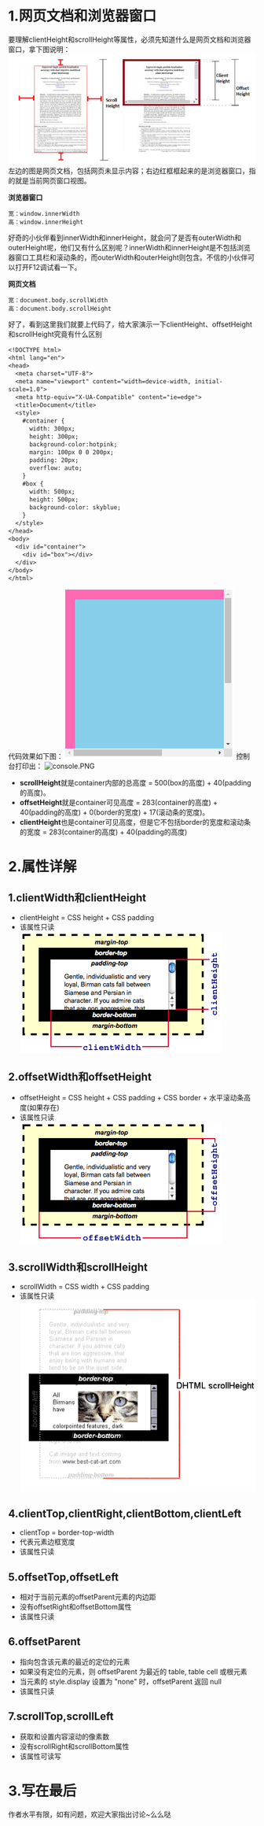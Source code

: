 # 1.网页文档和浏览器窗口
要理解clientHeight和scrollHeight等属性，必须先知道什么是网页文档和浏览器窗口，拿下图说明：
![ ](../images/1.png)
左边的图是网页文档，包括网页未显示内容；右边红框框起来的是浏览器窗口，指的就是当前网页窗口视图。

**浏览器窗口**

``` 
宽：window.innerWidth
高：window.innerHeight
```
好奇的小伙伴看到innerWidth和innerHeight，就会问了是否有outerWidth和outerHeight呢，他们又有什么区别呢？innerWidth和innerHeight是不包括浏览器窗口工具栏和滚动条的，而outerWidth和outerHeight则包含。不信的小伙伴可以打开F12调试看一下。

**网页文档**

```
宽：document.body.scrollWidth
高：document.body.scrollHeight
```
好了，看到这里我们就要上代码了，给大家演示一下clientHeight、offsetHeight和scrollHeight究竟有什么区别

```
<!DOCTYPE html>
<html lang="en">
<head>
  <meta charset="UTF-8">
  <meta name="viewport" content="width=device-width, initial-scale=1.0">
  <meta http-equiv="X-UA-Compatible" content="ie=edge">
  <title>Document</title>
  <style>
    #container {
      width: 300px;
      height: 300px;
      background-color:hotpink;
      margin: 100px 0 0 200px;
      padding: 20px;
      overflow: auto;
    }
    #box {
      width: 500px;
      height: 500px;
      background-color: skyblue;
    }
  </style>
</head>
<body>
  <div id="container">
    <div id="box"></div>
  </div>
</body>
</html>
```
代码效果如下图：
![ ](../images/2.png)
控制台打印出：
![console.PNG](https://upload-images.jianshu.io/upload_images/17488635-9b350e81a6cdb4f8.PNG?imageMogr2/auto-orient/strip%7CimageView2/2/w/1240)

- **scrollHeight**就是container内部的总高度 = 500(box的高度) + 40(padding的高度)。
- **offsetHeight**就是container可见高度 = 283(container的高度) + 40(padding的高度) + 0(border的宽度) + 17(滚动条的宽度)。
- **clientHeight**也是container可见高度，但是它不包括border的宽度和滚动条的宽度 = 283(container的高度) + 40(padding的高度)


# 2.属性详解
## 1.clientWidth和clientHeight
- clientHeight = CSS height + CSS padding
- 该属性只读
![ ](..\images\3.png)



## 2.offsetWidth和offsetHeight
- offsetHeight = CSS height + CSS padding + CSS border + 水平滚动条高度(如果存在)
- 该属性只读
![ ](..\images\4.png)


## 3.scrollWidth和scrollHeight
- scrollWidth = CSS width + CSS padding
- 该属性只读
![ ](..\images\5.png)

## 4.clientTop,clientRight,clientBottom,clientLeft
- clientTop = border-top-width
- 代表元素边框宽度
- 该属性只读

## 5.offsetTop,offsetLeft
- 相对于当前元素的offsetParent元素的内边距
- 没有offsetRight和offsetBottom属性
- 该属性只读

## 6.offsetParent
- 指向包含该元素的最近的定位的元素
- 如果没有定位的元素，则 offsetParent 为最近的 table, table cell 或根元素
- 当元素的 style.display 设置为 "none" 时，offsetParent 返回 null
- 该属性只读

## 7.scrollTop,scrollLeft
- 获取和设置内容滚动的像素数
- 没有scrollRight和scrollBottom属性
- 该属性可读写

# 3.写在最后
作者水平有限，如有问题，欢迎大家指出讨论~么么哒
